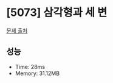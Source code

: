 # [5073] 삼각형과 세 변

[문제 출처](https://www.acmicpc.net/problem/5073)

## 성능

- Time: 28ms
- Memory: 31.12MB